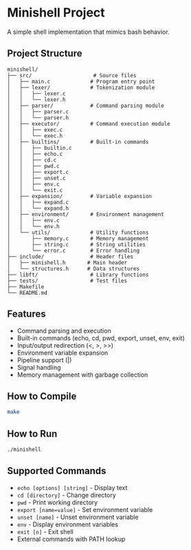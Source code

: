 # Minishell Project

A simple shell implementation that mimics bash behavior.

## Project Structure

```
minishell/
├── src/                    # Source files
│   ├── main.c             # Program entry point
│   ├── lexer/             # Tokenization module
│   │   ├── lexer.c
│   │   └── lexer.h
│   ├── parser/            # Command parsing module
│   │   ├── parser.c
│   │   └── parser.h
│   ├── executor/          # Command execution module
│   │   ├── exec.c
│   │   └── exec.h
│   ├── builtins/          # Built-in commands
│   │   ├── builtin.c
│   │   ├── echo.c
│   │   ├── cd.c
│   │   ├── pwd.c
│   │   ├── export.c
│   │   ├── unset.c
│   │   ├── env.c
│   │   └── exit.c
│   ├── expansion/         # Variable expansion
│   │   ├── expand.c
│   │   └── expand.h
│   ├── environment/       # Environment management
│   │   ├── env.c
│   │   └── env.h
│   └── utils/             # Utility functions
│       ├── memory.c       # Memory management
│       ├── string.c       # String utilities
│       └── error.c        # Error handling
├── include/               # Header files
│   ├── minishell.h       # Main header
│   └── structures.h      # Data structures
├── libft/                 # Library functions
├── tests/                 # Test files
├── Makefile
└── README.md
```

## Features

- Command parsing and execution
- Built-in commands (echo, cd, pwd, export, unset, env, exit)
- Input/output redirection (<, >, >>)
- Environment variable expansion
- Pipeline support (|)
- Signal handling
- Memory management with garbage collection

## How to Compile

```bash
make
```

## How to Run

```bash
./minishell
```

## Supported Commands

- `echo [options] [string]` - Display text
- `cd [directory]` - Change directory
- `pwd` - Print working directory
- `export [name=value]` - Set environment variable
- `unset [name]` - Unset environment variable
- `env` - Display environment variables
- `exit [n]` - Exit shell
- External commands with PATH lookup 
